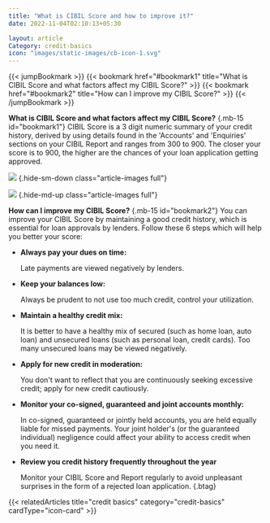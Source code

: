 ```yaml
---
title: "What is CIBIL Score and how to improve it?"
date: 2022-11-04T02:10:13+05:30

layout: article
Category: credit-basics
icon: "images/static-images/cb-icon-1.svg"
---
```


{{< jumpBookmark >}}
  {{< bookmark href="#bookmark1" title="What is CIBIL Score and what factors affect my CIBIL Score?" >}}
  {{< bookmark href="#bookmark2" title="How can I improve my CIBIL Score?" >}}
{{< /jumpBookmark >}}

**What is CIBIL Score and what factors affect my CIBIL Score?**
{.mb-15 id="bookmark1"}
CIBIL Score is a 3 digit numeric summary of your credit history, derived by using details found in the 'Accounts' and 'Enquiries' sections on your CIBIL Report and ranges from 300 to 900. The closer your score is to 900, the higher are the chances of your loan application getting approved.

![](../../../../images/article-images/infographic-1.jpg)
{.hide-sm-down class="article-images full"}

![](../../../../images/article-images/infographic-1-mob.png)
{.hide-md-up class="article-images full"}

**How can I improve my CIBIL Score?**
{.mb-15 id="bookmark2"}
You can improve your CIBIL Score by maintaining a good credit history, which is essential for loan approvals by lenders. Follow these 6 steps which will help you better your score:

* **Always pay your dues on time:**

    Late payments are viewed negatively by lenders.

* **Keep your balances low:**

    Always be prudent to not use too much credit, control your utilization.

* **Maintain a healthy credit mix:**

    It is better to have a healthy mix of secured (such as home loan, auto loan) and unsecured loans (such as personal loan, credit cards). Too many unsecured loans may be viewed negatively.

* **Apply for new credit in moderation:**

    You don't want to reflect that you are continuously seeking excessive credit; apply for new credit cautiously.

* **Monitor your co-signed, guaranteed and joint accounts monthly:**

    In co-signed, guaranteed or jointly held accounts, you are held equally liable for missed payments. Your joint holder's (or the guaranteed individual) negligence could affect your ability to access credit when you need it.

* **Review you credit history frequently throughout the year**

    Monitor your CIBIL Score and Report regularly to avoid unpleasant surprises in the form of a rejected loan application.
{.btag}

{{< relatedArticles title="credit basics" category="credit-basics" cardType="icon-card" >}}